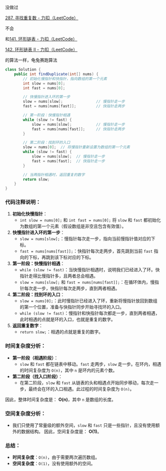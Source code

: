 

没做过



[287. 寻找重复数 - 力扣（LeetCode）](https://leetcode.cn/problems/find-the-duplicate-number/description/?envType=study-plan-v2&envId=top-100-liked)





不会



和[141. 环形链表 - 力扣（LeetCode）](https://leetcode.cn/problems/linked-list-cycle/description/)

[142. 环形链表 II - 力扣（LeetCode）](https://leetcode.cn/problems/linked-list-cycle-ii/solutions/8143/huan-xing-lian-biao-ii-by-leetcode/)

的算法一样，龟兔赛跑算法





```java
class Solution {
    public int findDuplicate(int[] nums) {
        // 初始化慢指针和快指针，指向数组的第一个元素
        int slow = nums[0];
        int fast = nums[0];

        // 快慢指针进入环的第一步
        slow = nums[slow];               // 慢指针走一步
        fast = nums[nums[fast]];         // 快指针走两步

        // 第一阶段：快慢指针相遇
        while (slow != fast) {
            slow = nums[slow];           // 慢指针走一步
            fast = nums[nums[fast]];     // 快指针走两步
        }

        // 第二阶段：找到环的入口
        slow = nums[0];  // 将慢指针重新设置为数组的第一个元素
        while (slow != fast) {
            slow = nums[slow];  // 慢指针走一步
            fast = nums[fast];  // 快指针走一步
        }

        // 当两指针相遇时，返回重复的数字
        return slow;
    }
}


```



### 代码注释说明：

1. **初始化快慢指针**：
   - `int slow = nums[0];` 和 `int fast = nums[0];` 将 `slow` 和 `fast` 都初始化为数组的第一个元素（假设数组是非空且包含有效值）。
2. **快慢指针进入环的第一步**：
   - `slow = nums[slow];`：慢指针每次走一步，指向当前慢指针值对应的下标。
   - `fast = nums[nums[fast]];`：快指针每次走两步，首先跳到当前 `fast` 指向的下标，再跳到该下标对应的下标。
3. **第一阶段：快慢指针相遇**：
   - `while (slow != fast)`：当快慢指针相遇时，说明我们已经进入了环。快指针走得比慢指针多，且两者总会相遇。
   - `slow = nums[slow];` 和 `fast = nums[nums[fast]];`：在循环体内，慢指针每次走一步，快指针每次走两步，直到两者相遇。
4. **第二阶段：找到环的入口**：
   - `slow = nums[0];`：此时慢指针已经进入了环，重新将慢指针放回到数组的第一个位置，准备与快指针同步开始寻找环的入口。
   - `while (slow != fast)`：慢指针和快指针每次都走一步，直到两者相遇，此时相遇的点就是环的入口，也就是重复的数字。
5. **返回重复数字**：
   - `return slow;`：相遇的点就是重复的数字。

### 时间复杂度分析：

- **第一阶段（相遇阶段）**：
  - `slow` 和 `fast` 都在链表中移动。`fast` 走两步，`slow` 走一步。在环内，相遇的时间复杂度为 `O(n)`，其中 `n` 是环内的元素个数。
- **第二阶段（找入口阶段）**：
  - 在第二阶段，`slow` 和 `fast` 从链表的头和相遇点开始同步移动，每次走一步，最终会在环的入口相遇。此过程的时间复杂度为 `O(n)`。

因此，整体时间复杂度是：
 **O(n)**，其中 `n` 是数组的长度。

### 空间复杂度分析：

- 我们只使用了常量级的额外空间，`slow` 和 `fast` 只是一些指针，且没有使用额外的数据结构。
   因此，空间复杂度是：
   **O(1)**。

### 总结：

- **时间复杂度**：`O(n)`，由于需要两次遍历数组。
- **空间复杂度**：`O(1)`，没有使用额外的空间。
